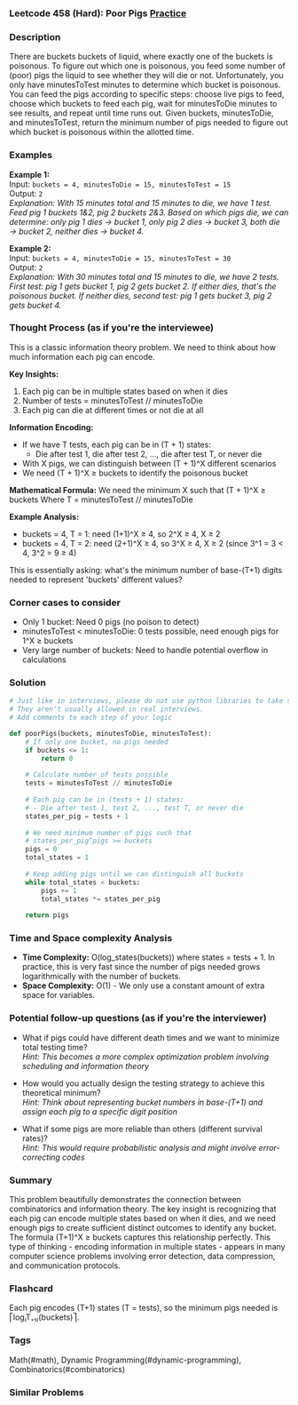 ### Leetcode 458 (Hard): Poor Pigs [Practice](https://leetcode.com/problems/poor-pigs)

### Description  
There are buckets buckets of liquid, where exactly one of the buckets is poisonous. To figure out which one is poisonous, you feed some number of (poor) pigs the liquid to see whether they will die or not. Unfortunately, you only have minutesToTest minutes to determine which bucket is poisonous. You can feed the pigs according to specific steps: choose live pigs to feed, choose which buckets to feed each pig, wait for minutesToDie minutes to see results, and repeat until time runs out. Given buckets, minutesToDie, and minutesToTest, return the minimum number of pigs needed to figure out which bucket is poisonous within the allotted time.

### Examples  

**Example 1:**  
Input: `buckets = 4, minutesToDie = 15, minutesToTest = 15`  
Output: `2`  
*Explanation: With 15 minutes total and 15 minutes to die, we have 1 test. Feed pig 1 buckets 1&2, pig 2 buckets 2&3. Based on which pigs die, we can determine: only pig 1 dies → bucket 1, only pig 2 dies → bucket 3, both die → bucket 2, neither dies → bucket 4.*

**Example 2:**  
Input: `buckets = 4, minutesToDie = 15, minutesToTest = 30`  
Output: `2`  
*Explanation: With 30 minutes total and 15 minutes to die, we have 2 tests. First test: pig 1 gets bucket 1, pig 2 gets bucket 2. If either dies, that's the poisonous bucket. If neither dies, second test: pig 1 gets bucket 3, pig 2 gets bucket 4.*


### Thought Process (as if you're the interviewee)  
This is a classic information theory problem. We need to think about how much information each pig can encode.

**Key Insights:**
1. Each pig can be in multiple states based on when it dies
2. Number of tests = minutesToTest // minutesToDie  
3. Each pig can die at different times or not die at all

**Information Encoding:**
- If we have T tests, each pig can be in (T + 1) states:
  - Die after test 1, die after test 2, ..., die after test T, or never die
- With X pigs, we can distinguish between (T + 1)^X different scenarios
- We need (T + 1)^X ≥ buckets to identify the poisonous bucket

**Mathematical Formula:**
We need the minimum X such that (T + 1)^X ≥ buckets
Where T = minutesToTest // minutesToDie

**Example Analysis:**
- buckets = 4, T = 1: need (1+1)^X ≥ 4, so 2^X ≥ 4, X ≥ 2
- buckets = 4, T = 2: need (2+1)^X ≥ 4, so 3^X ≥ 4, X ≥ 2 (since 3^1 = 3 < 4, 3^2 = 9 ≥ 4)

This is essentially asking: what's the minimum number of base-(T+1) digits needed to represent 'buckets' different values?


### Corner cases to consider  
- Only 1 bucket: Need 0 pigs (no poison to detect)  
- minutesToTest < minutesToDie: 0 tests possible, need enough pigs for 1^X ≥ buckets  
- Very large number of buckets: Need to handle potential overflow in calculations  


### Solution

```python
# Just like in interviews, please do not use python libraries to take shortcuts.
# They aren't usually allowed in real interviews.
# Add comments to each step of your logic

def poorPigs(buckets, minutesToDie, minutesToTest):
    # If only one bucket, no pigs needed
    if buckets <= 1:
        return 0
    
    # Calculate number of tests possible
    tests = minutesToTest // minutesToDie
    
    # Each pig can be in (tests + 1) states:
    # - Die after test 1, test 2, ..., test T, or never die
    states_per_pig = tests + 1
    
    # We need minimum number of pigs such that
    # states_per_pig^pigs >= buckets
    pigs = 0
    total_states = 1
    
    # Keep adding pigs until we can distinguish all buckets
    while total_states < buckets:
        pigs += 1
        total_states *= states_per_pig
    
    return pigs

```

### Time and Space complexity Analysis  

- **Time Complexity:** O(log_states(buckets)) where states = tests + 1. In practice, this is very fast since the number of pigs needed grows logarithmically with the number of buckets.
- **Space Complexity:** O(1) - We only use a constant amount of extra space for variables.


### Potential follow-up questions (as if you're the interviewer)  

- What if pigs could have different death times and we want to minimize total testing time?  
  *Hint: This becomes a more complex optimization problem involving scheduling and information theory*

- How would you actually design the testing strategy to achieve this theoretical minimum?  
  *Hint: Think about representing bucket numbers in base-(T+1) and assign each pig to a specific digit position*

- What if some pigs are more reliable than others (different survival rates)?  
  *Hint: This would require probabilistic analysis and might involve error-correcting codes*

### Summary
This problem beautifully demonstrates the connection between combinatorics and information theory. The key insight is recognizing that each pig can encode multiple states based on when it dies, and we need enough pigs to create sufficient distinct outcomes to identify any bucket. The formula (T+1)^X ≥ buckets captures this relationship perfectly. This type of thinking - encoding information in multiple states - appears in many computer science problems involving error detection, data compression, and communication protocols.


### Flashcard
Each pig encodes (T+1) states (T = tests), so the minimum pigs needed is ⎡log₍T₊₁₎(buckets)⎤.

### Tags
Math(#math), Dynamic Programming(#dynamic-programming), Combinatorics(#combinatorics)

### Similar Problems
